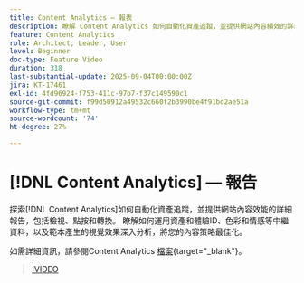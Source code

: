 ```yaml
---
title: Content Analytics — 報表
description: 瞭解 Content Analytics 如何自動化資產追蹤，並提供網站內容績效的詳細報表，包括瀏覽量、點按次數和轉換數。
feature: Content Analytics
role: Architect, Leader, User
level: Beginner
doc-type: Feature Video
duration: 318
last-substantial-update: 2025-09-04T00:00:00Z
jira: KT-17461
exl-id: 4fd96924-f753-411c-97b7-f37c149590c1
source-git-commit: f99d50912a49532c660f2b3990be4f91bd2ae51a
workflow-type: tm+mt
source-wordcount: '74'
ht-degree: 27%

---
```


# [!DNL Content Analytics] — 報告

探索[!DNL Content Analytics]如何自動化資產追蹤，並提供網站內容效能的詳細報告，包括檢視、點按和轉換。 瞭解如何運用資產和體驗ID、色彩和情感等中繼資料，以及範本產生的視覺效果深入分析，將您的內容策略最佳化。

如需詳細資訊，請參閱Content Analytics [檔案](https://experienceleague.adobe.com/zh-hant/docs/analytics-platform/using/content-analytics/report/report){target="_blank"}。

>[!VIDEO](https://video.tv.adobe.com/v/3473048/?learn=on&enablevpops&captions=chi_hant)
